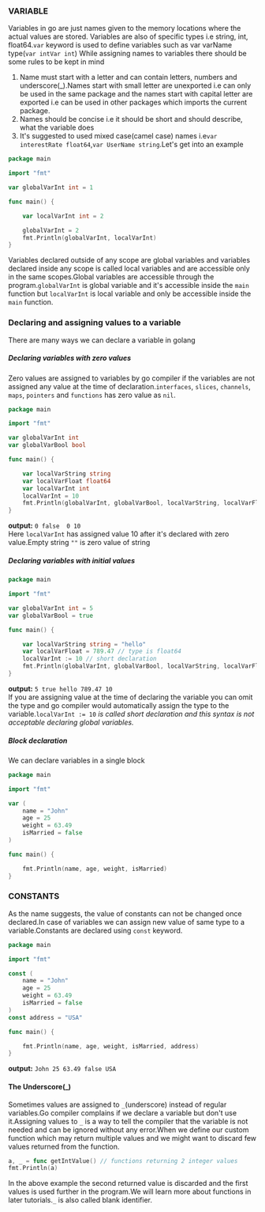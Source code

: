 ### VARIABLE
Variables in go are just names given to the memory locations where the actual values are stored.
Variables are also of specific types i.e string, int, float64.`var` keyword is used to define variables such as var varName type(`var intVar int`)
While assigning names to variables there should be some rules to be kept in mind
1. Name must start with a letter and can contain letters, numbers and underscore(_).Names start with small letter are unexported i.e can only be used in the same package and the names start with capital letter are exported i.e can be used in other packages which imports the current package.
2. Names should be concise i.e it should be short and should describe, what the variable does
3. It's suggested to used mixed case(camel case) names i.e`var interestRate float64`,`var UserName string`.Let's get into an example
```go
package main

import "fmt"

var globalVarInt int = 1

func main() {

    var localVarInt int = 2

    globalVarInt = 2
    fmt.Println(globalVarInt, localVarInt)
}
```
Variables declared outside of any scope are global variables and variables declared inside any scope is called local variables and are accessible only in the same scopes.Global variables are accessible through the program.`globalVarInt` is global variable and it's accessible inside the `main` function but `localVarInt` is local variable and only be accessible inside the `main` function.

### Declaring and assigning values to a variable
There are many ways we can declare a variable in golang
##### Declaring variables with zero values
Zero values are assigned to variables by go compiler if the variables are not assigned any value at the time of declaration.`interfaces`, `slices`, `channels`, `maps`, `pointers` and `functions` has zero value as `nil`.
```go
package main

import "fmt"

var globalVarInt int
var globalVarBool bool

func main() {

    var localVarString string
    var localVarFloat float64
    var localVarInt int
    localVarInt = 10
    fmt.Println(globalVarInt, globalVarBool, localVarString, localVarFloat, localVarInt)
}
```
**output:** 
`0 false  0 10`  
Here `localVarInt` has assigned value 10 after it's declared with zero value.Empty string `""` is zero value of string
##### Declaring variables with initial values
```go
package main

import "fmt"

var globalVarInt int = 5
var globalVarBool = true

func main() {

    var localVarString string = "hello"
    var localVarFloat = 789.47 // type is float64
    localVarInt := 10 // short declaration
    fmt.Println(globalVarInt, globalVarBool, localVarString, localVarFloat, localVarInt)
}
```
**output:**
`5 true hello 789.47 10`  
If you are assigning value at the time of declaring the variable you can omit the type and go compiler would automatically assign the type to the variable.`localVarInt := 10` *is called short declaration and this syntax is not acceptable declaring global variables.*
##### Block declaration
We can declare variables in a single block
```go
package main

import "fmt"

var (
    name = "John"
    age = 25
    weight = 63.49
    isMarried = false
)

func main() {

    fmt.Println(name, age, weight, isMarried)
}
```
### CONSTANTS
As the name suggests, the value of constants can not be changed once declared.In case of variables we can assign new value of same type to a variable.Constants are declared using `const` keyword.
```go
package main

import "fmt"

const (
    name = "John"
    age = 25
    weight = 63.49
    isMarried = false
)
const address = "USA"

func main() {

    fmt.Println(name, age, weight, isMarried, address)
}
```
**output:**
`John 25 63.49 false USA`  
#### The Underscore(_)
Sometimes values are assigned to `_`(underscore) instead of regular variables.Go compiler complains if we declare a variable but don't use it.Assigning values to `_` is a way to tell the compiler that the variable is not needed and can be ignored without any error.When we define our custom function which may return multiple values and we might want to discard few values returned from the function.
```go
a, _ = func getIntValue() // functions returning 2 integer values
fmt.Println(a)
```
In the above example the second returned value is discarded and the first values is used further in the program.We will learn more about functions in later tutorials.`_` is also called blank identifier.